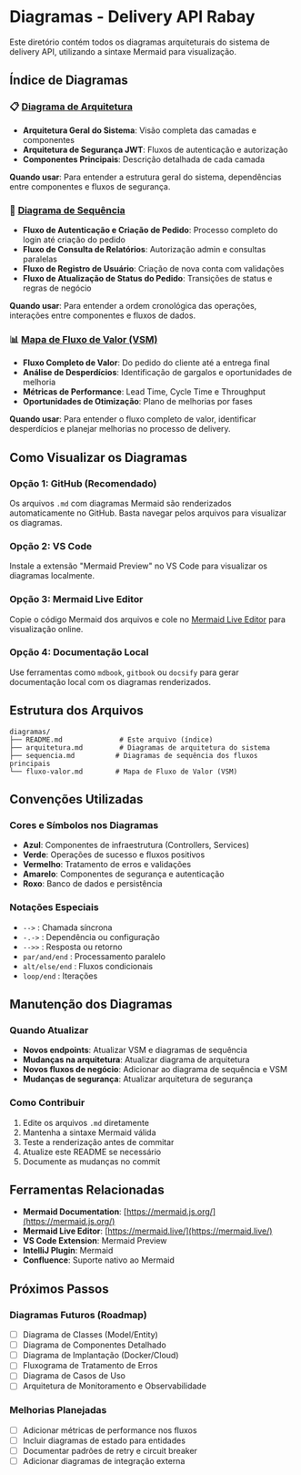 # Diagramas - Delivery API Rabay

Este diretório contém todos os diagramas arquiteturais do sistema de delivery API, utilizando a sintaxe Mermaid para visualização.

## Índice de Diagramas

### 📋 [Diagrama de Arquitetura](./arquitetura.md)

- **Arquitetura Geral do Sistema**: Visão completa das camadas e componentes
- **Arquitetura de Segurança JWT**: Fluxos de autenticação e autorização
- **Componentes Principais**: Descrição detalhada de cada camada

**Quando usar**: Para entender a estrutura geral do sistema, dependências entre componentes e fluxos de segurança.

### 🔄 [Diagrama de Sequência](./sequencia.md)

- **Fluxo de Autenticação e Criação de Pedido**: Processo completo do login até criação do pedido
- **Fluxo de Consulta de Relatórios**: Autorização admin e consultas paralelas
- **Fluxo de Registro de Usuário**: Criação de nova conta com validações
- **Fluxo de Atualização de Status do Pedido**: Transições de status e regras de negócio

**Quando usar**: Para entender a ordem cronológica das operações, interações entre componentes e fluxos de dados.

### 📊 [Mapa de Fluxo de Valor (VSM)](./fluxo-valor.md)

- **Fluxo Completo de Valor**: Do pedido do cliente até a entrega final
- **Análise de Desperdícios**: Identificação de gargalos e oportunidades de melhoria
- **Métricas de Performance**: Lead Time, Cycle Time e Throughput
- **Oportunidades de Otimização**: Plano de melhorias por fases

**Quando usar**: Para entender o fluxo completo de valor, identificar desperdícios e planejar melhorias no processo de delivery.

## Como Visualizar os Diagramas

### Opção 1: GitHub (Recomendado)

Os arquivos `.md` com diagramas Mermaid são renderizados automaticamente no GitHub. Basta navegar pelos arquivos para visualizar os diagramas.

### Opção 2: VS Code

Instale a extensão "Mermaid Preview" no VS Code para visualizar os diagramas localmente.

### Opção 3: Mermaid Live Editor

Copie o código Mermaid dos arquivos e cole no [Mermaid Live Editor](https://mermaid.live/) para visualização online.

### Opção 4: Documentação Local

Use ferramentas como `mdbook`, `gitbook` ou `docsify` para gerar documentação local com os diagramas renderizados.

## Estrutura dos Arquivos

```text
diagramas/
├── README.md              # Este arquivo (índice)
├── arquitetura.md         # Diagramas de arquitetura do sistema
├── sequencia.md          # Diagramas de sequência dos fluxos principais
└── fluxo-valor.md        # Mapa de Fluxo de Valor (VSM)
```

## Convenções Utilizadas

### Cores e Símbolos nos Diagramas

- **Azul**: Componentes de infraestrutura (Controllers, Services)
- **Verde**: Operações de sucesso e fluxos positivos
- **Vermelho**: Tratamento de erros e validações
- **Amarelo**: Componentes de segurança e autenticação
- **Roxo**: Banco de dados e persistência

### Notações Especiais

- `-->` : Chamada síncrona
- `-.->` : Dependência ou configuração
- `-->>` : Resposta ou retorno
- `par/and/end` : Processamento paralelo
- `alt/else/end` : Fluxos condicionais
- `loop/end` : Iterações

## Manutenção dos Diagramas

### Quando Atualizar

- **Novos endpoints**: Atualizar VSM e diagramas de sequência
- **Mudanças na arquitetura**: Atualizar diagrama de arquitetura
- **Novos fluxos de negócio**: Adicionar ao diagrama de sequência e VSM
- **Mudanças de segurança**: Atualizar arquitetura de segurança

### Como Contribuir

1. Edite os arquivos `.md` diretamente
2. Mantenha a sintaxe Mermaid válida
3. Teste a renderização antes de commitar
4. Atualize este README se necessário
5. Documente as mudanças no commit

## Ferramentas Relacionadas

- **Mermaid Documentation**: [https://mermaid.js.org/](https://mermaid.js.org/)
- **Mermaid Live Editor**: [https://mermaid.live/](https://mermaid.live/)
- **VS Code Extension**: Mermaid Preview
- **IntelliJ Plugin**: Mermaid
- **Confluence**: Suporte nativo ao Mermaid

## Próximos Passos

### Diagramas Futuros (Roadmap)

- [ ] Diagrama de Classes (Model/Entity)
- [ ] Diagrama de Componentes Detalhado
- [ ] Diagrama de Implantação (Docker/Cloud)
- [ ] Fluxograma de Tratamento de Erros
- [ ] Diagrama de Casos de Uso
- [ ] Arquitetura de Monitoramento e Observabilidade

### Melhorias Planejadas

- [ ] Adicionar métricas de performance nos fluxos
- [ ] Incluir diagramas de estado para entidades
- [ ] Documentar padrões de retry e circuit breaker
- [ ] Adicionar diagramas de integração externa